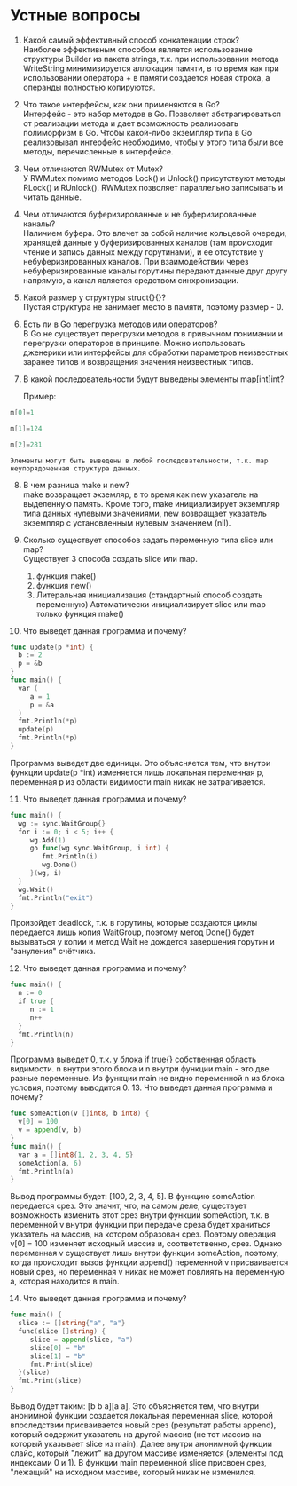 
# Устные вопросы

  

1. Какой самый эффективный способ конкатенации строк?  
	Наиболее эффективным способом является использование структуры Builder из пакета strings, т.к. при использовании метода WriteString минимизируется аллокация памяти, в то время как при использовании оператора + в памяти создается новая строка, а операнды полностью копируются.
1. Что такое интерфейсы, как они применяются в Go?  
      Интерфейс - это набор методов в Go. Позволяет абстрагироваться от реализации метода и дает возможность реализовать полиморфизм в Go. Чтобы какой-либо экземпляр типа в Go реализовывал интерфейс необходимо, чтобы у этого типа были все методы, перечисленные в интерфейсе. 
3. Чем отличаются RWMutex от Mutex?  
      У RWMutex помимо методов Lock() и Unlock() присутствуют методы RLock() и RUnlock(). RWMutex позволяет параллельно записывать и читать данные.
4. Чем отличаются буферизированные и не буферизированные каналы?  
      Наличием буфера. Это влечет за собой наличие кольцевой очереди, хранящей данные у буферизированных каналов (там происходит чтение и запись данных между горутинами), и ее отсутствие у небуферизированных каналов. При взаимодействии через небуферизированные каналы горутины передают данные друг другу напрямую, а канал является средством синхронизации.
    
5. Какой размер у структуры struct{}{}?  
      Пустая структура не занимает место в памяти, поэтому размер - 0.
    
6. Есть ли в Go перегрузка методов или операторов?  
      В Go не существует перегрузки методов в привычном понимании и перегрузки операторов в принципе. Можно использовать дженерики или интерфейсы для обработки параметров неизвестных заранее типов и возвращения значения неизвестных типов.
    
7. В какой последовательности будут выведены элементы map[int]int?  
      
    Пример:
```go
m[0]=1

m[1]=124

m[2]=281  
```
	Элементы могут быть выведены в любой последовательности, т.к. map неупорядоченная структура данных.
	
8. В чем разница make и new?  
      make возвращает экземляр, в то время как new указатель на выделенную память. Кроме того, make инициализирует экземпляр типа данных нулевыми значениями, new возвращает указатель экземпляр с установленным нулевым значением (nil).
    
9. Сколько существует способов задать переменную типа slice или map?  
      Существует 3 способа создать slice или map.
      1. функция make()
      2. функция new()
      3. Литеральная инициализация (стандартный способ создать переменную)
      Автоматически инициализирует slice или map только функция make()
    
10. Что выведет данная программа и почему?  
      
    
```go
func update(p *int) {
  b := 2
  p = &b
}
func main() {
  var (
     a = 1
     p = &a
  )
  fmt.Println(*p)
  update(p)
  fmt.Println(*p)
}
```
	
Программа выведет две единицы. Это объясняется тем, что внутри функции update(p \*int) изменяется лишь локальная переменная p, переменная p из области видимости main никак не затрагивается. 

11. Что выведет данная программа и почему?  
      
    
```go
func main() {
  wg := sync.WaitGroup{}
  for i := 0; i < 5; i++ {
     wg.Add(1)
     go func(wg sync.WaitGroup, i int) {
        fmt.Println(i)
        wg.Done()
     }(wg, i)
  }
  wg.Wait()
  fmt.Println("exit")
}
```

Произойдет deadlock, т.к. в горутины, которые создаются циклы передается лишь копия WaitGroup, поэтому метод Done() будет вызываться у копии и метод Wait не дождется завершения горутин и "зануления" счётчика.

12. Что выведет данная программа и почему?  
      
    
```go
func main() {
  n := 0
  if true {
     n := 1
     n++
  }
  fmt.Println(n)
}  
```
Программа выведет 0, т.к. у блока if true{} собственная область видимости. n внутри этого блока и n внутри функции main - это две разные переменные. Из функции main не видно переменной n из блока условия, поэтому выводится 0. 
13. Что выведет данная программа и почему?  
      
    
```go
func someAction(v []int8, b int8) {
  v[0] = 100
  v = append(v, b)
}
func main() {
  var a = []int8{1, 2, 3, 4, 5}
  someAction(a, 6)
  fmt.Println(a)
}  
```
Вывод программы будет: [100, 2, 3, 4, 5]. В функцию someAction передается срез. Это значит, что, на самом деле, существует возможность изменить этот срез внутри функции someAction, т.к. в переменной v внутри функции при передаче среза будет храниться указатель на массив, на котором образован срез. Поэтому операция v[0] = 100 изменяет исходный массив и, соответственно, срез. Однако переменная v существует лишь внутри функции someAction, поэтому, когда происходит вызов функции append() переменной v присваивается новый срез, но переменная v никак не может повлиять на переменную a, которая находится в main.  

14. Что выведет данная программа и почему?  
      
    
```go
func main() {
  slice := []string{"a", "a"}
  func(slice []string) {
     slice = append(slice, "a")
     slice[0] = "b"
     slice[1] = "b"
     fmt.Print(slice)
  }(slice)
  fmt.Print(slice)
}
```
Вывод будет таким: [b b a][a a]. Это объясняется тем, что внутри анонимной функции cоздается локальная переменная slice, которой впоследствии присваивается новый срез (результат работы append), который содержит указатель на другой массив (не тот массив на который указывает slice из main). Далее внутри анонимной функции слайс, который "лежит" на другом массиве изменяется (элементы под индексами 0 и 1). В функции main переменной slice присвоен срез, "лежащий" на исходном массиве, который никак не изменился. 
